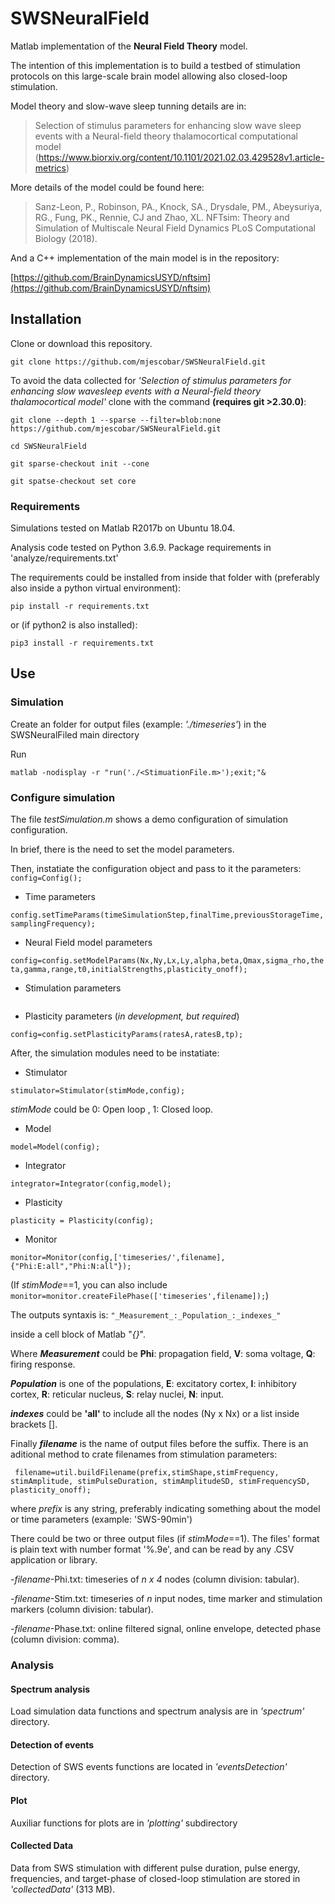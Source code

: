 
# SWSNeuralField
Matlab implementation of the **Neural Field Theory** model.

The intention of this implementation is to build a testbed of stimulation protocols on this large-scale brain model allowing also closed-loop stimulation.


Model theory and slow-wave sleep tunning details are in:
>Selection of stimulus parameters for enhancing slow wave sleep events with a Neural-field theory thalamocortical computational model
>(https://www.biorxiv.org/content/10.1101/2021.02.03.429528v1.article-metrics)

More details of the model could be found here:

> Sanz-Leon, P., Robinson, PA., Knock, SA., Drysdale, PM., Abeysuriya, RG., Fung, PK., Rennie, CJ and Zhao, XL.
>NFTsim: Theory and Simulation of Multiscale Neural Field Dynamics
>PLoS Computational Biology (2018).

And a C++ implementation of the main model is in the repository:

[https://github.com/BrainDynamicsUSYD/nftsim](https://github.com/BrainDynamicsUSYD/nftsim)

## Installation

Clone or download this repository.

``` git clone https://github.com/mjescobar/SWSNeuralField.git ```

To avoid the data collected for *'Selection of stimulus parameters for enhancing slow wavesleep events with a Neural-field theory thalamocortical model'* clone with the command __(requires git >2.30.0)__:

``` git clone --depth 1 --sparse --filter=blob:none https://github.com/mjescobar/SWSNeuralField.git ```

``` cd SWSNeuralField ```

``` git sparse-checkout init --cone ```

``` git spatse-checkout set core ```

### Requirements

Simulations tested on Matlab R2017b on Ubuntu 18.04.

Analysis code tested on Python 3.6.9. Package requirements in 'analyze/requirements.txt' 

The requirements could be installed from inside that folder with (preferably also inside a python virtual environment):

```pip install -r requirements.txt```

or (if python2 is also installed): 

``` pip3 install -r requirements.txt ```

## Use
### Simulation
Create an folder for output files (example: _'./timeseries'_) in the SWSNeuralFiled main directory

Run 

``` matlab -nodisplay -r "run('./<StimuationFile.m>');exit;"& ```

### Configure simulation
The file *testSimulation.m* shows a demo configuration of simulation configuration.

In brief, there is the need to set the model parameters. 

Then, instatiate the configuration object and pass to it the parameters:
``` config=Config(); ```

- Time parameters

``` config.setTimeParams(timeSimulationStep,finalTime,previousStorageTime,samplingFrequency);  ```

- Neural Field model parameters

``` config=config.setModelParams(Nx,Ny,Lx,Ly,alpha,beta,Qmax,sigma_rho,theta,gamma,range,t0,initialStrengths,plasticity_onoff); ```

- Stimulation parameters

``` config=config.setStimParams(stimFrequency,stimAmplitude,stimPulseDuration,startTime,endTime,noiseSD,noiseMean,noiseColor,stimShape,targetPhase,stimAmplitudeSD,stimFrequencySD,sigmaE,sigmaI,stimX,stimY,shapeNoiseColor);
```

- Plasticity parameters (_in development, but required_)

``` config=config.setPlasticityParams(ratesA,ratesB,tp); ```

After, the simulation modules need to be instatiate:

- Stimulator

``` stimulator=Stimulator(stimMode,config); ```

_stimMode_ could be 0: Open loop , 1: Closed loop.

- Model

``` model=Model(config); ```

- Integrator

``` integrator=Integrator(config,model); ```

- Plasticity

``` plasticity = Plasticity(config); ```

- Monitor

``` monitor=Monitor(config,['timeseries/',filename],{"Phi:E:all","Phi:N:all"}); ```

(If _stimMode_==1, you can also include
``` monitor=monitor.createFilePhase(['timeseries',filename]);```)


The outputs syntaxis is: 
``` "_Measurement_:_Population_:_indexes_" ``` 

inside a cell block of Matlab "_{}_".

Where **_Measurement_** could be **Phi**: propagation field, **V**: soma voltage, **Q**: firing response.

**_Population_** is one of the populations, **E**: excitatory cortex, **I**: inhibitory cortex, **R**: reticular nucleus, **S**: relay nuclei, **N**: input.

**_indexes_** could be **'all'** to include all the nodes (Ny x Nx) or a list inside brackets [].

Finally **_filename_** is the name of output files before the suffix. There is an aditional method to crate filenames from stimulation parameters:

``` filename=util.buildFilename(prefix,stimShape,stimFrequency, stimAmplitude, stimPulseDuration, stimAmplitudeSD, stimFrequencySD, plasticity_onoff);```

where _prefix_ is any string, preferably indicating something about the model or time parameters (example: 'SWS-90min')

There could be two or three output files (if _stimMode_==1). The files' format is plain text with number format '%.9e', and can be read by any .CSV application or library.

-_filename_-Phi.txt: timeseries of *n x 4* nodes (column division: tabular).

-_filename_-Stim.txt: timeseries of *n* input nodes, time marker and stimulation markers (column division: tabular).

-_filename_-Phase.txt: online filtered signal, online envelope, detected phase (column division: comma).



### Analysis

#### Spectrum analysis

Load simulation data functions and spectrum analysis are in _'spectrum'_ directory.

#### Detection of events

Detection of SWS events functions are located in _'eventsDetection'_ directory.

#### Plot

Auxiliar functions for plots are in _'plotting'_ subdirectory

#### Collected Data

Data from SWS stimulation with different pulse duration, pulse energy, frequencies, and target-phase of closed-loop stimulation are stored in _'collectedData'_ (313 MB).